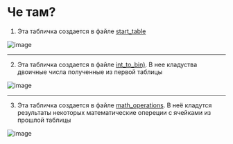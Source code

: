 # Че там? 

1.  Эта табличка создается в файле [start_table](https://github.com/r2r1/SystemApplicationSoftware-ITMO/blob/main/informatics/lab5_in_SQL/start_table.sql)

![image](https://github.com/r2r1/SystemApplicationSoftware-ITMO/assets/99581365/68aa08bf-4f90-4812-8713-f72103131d78)

--------

2.  Эта табличка создается в файле [int_to_bin)](https://github.com/r2r1/SystemApplicationSoftware-ITMO/blob/main/informatics/lab5_in_SQL/Int_to_bin_table.sql). В нее кладуства двоичные числа полученные из первой таблицы

![image](https://github.com/r2r1/SystemApplicationSoftware-ITMO/assets/99581365/d70c04b3-89da-4121-b3c1-4f694e853e9d)

--------

3. Эта табличка создается в файле [math_operations](https://github.com/r2r1/SystemApplicationSoftware-ITMO/blob/main/informatics/lab5_in_SQL/math_operations.sql). В неё кладутся результаты  некоторых математические опереции с ячейками из прошлой таблицы


  ![image](https://github.com/r2r1/SystemApplicationSoftware-ITMO/assets/99581365/4c0f693a-44c2-4ae3-9293-b2c798db0bec)
